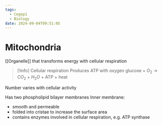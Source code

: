 ```yaml
---
tags:
  - Cegep1
  - Biology
date: 2024-09-04T09:51:05
---
```


# Mitochondria

[[Organelle]] that transforms energy with cellular respiration

> [!info] Cellular respiration
> Produces ATP with oxygen
> glucose + $O_2$ -> $CO_2$ +  $H_2O$ + ATP + heat

Number varies with cellular activity

Has two phospholipid bilayer membranes
Inner membrane:

- smooth and permeable
- folded into cristae to increase the surface area
- contains enzymes involved in cellular respiration, e.g. ATP synthase